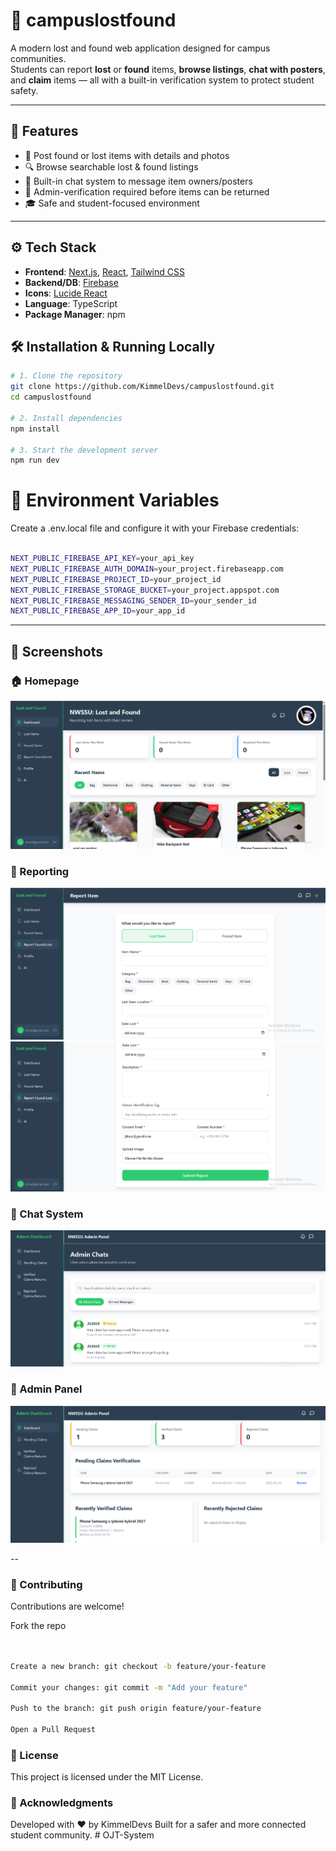 # 🎒 campuslostfound

A modern lost and found web application designed for campus communities.  
Students can report **lost** or **found** items, **browse listings**, **chat with posters**, and **claim** items — all with a built-in verification system to protect student safety.

---

## 🧩 Features

- 📌 Post found or lost items with details and photos
- 🔍 Browse searchable lost & found listings
- 💬 Built-in chat system to message item owners/posters
- 🔐 Admin-verification required before items can be returned
- 🎓 Safe and student-focused environment

---

## ⚙️ Tech Stack

- **Frontend**: [Next.js](https://nextjs.org/), [React](https://reactjs.org/), [Tailwind CSS](https://tailwindcss.com/)
- **Backend/DB**: [Firebase](https://firebase.google.com/)
- **Icons**: [Lucide React](https://lucide.dev/)
- **Language**: TypeScript
- **Package Manager**: npm


## 🛠️ Installation & Running Locally

```bash
# 1. Clone the repository
git clone https://github.com/KimmelDevs/campuslostfound.git
cd campuslostfound

# 2. Install dependencies
npm install

# 3. Start the development server
npm run dev
```

# 🔐 Environment Variables
Create a .env.local file and configure it with your Firebase credentials:


```bash

NEXT_PUBLIC_FIREBASE_API_KEY=your_api_key
NEXT_PUBLIC_FIREBASE_AUTH_DOMAIN=your_project.firebaseapp.com
NEXT_PUBLIC_FIREBASE_PROJECT_ID=your_project_id
NEXT_PUBLIC_FIREBASE_STORAGE_BUCKET=your_project.appspot.com
NEXT_PUBLIC_FIREBASE_MESSAGING_SENDER_ID=your_sender_id
NEXT_PUBLIC_FIREBASE_APP_ID=your_app_id

```
---
## 📸 Screenshots

### 🏠 Homepage
![Homepage](public/screenshots/3.png)

### 📄 Reporting
![Item Details](public/screenshots/6.png)
![Item Details](public/screenshots/7.png)
### 💬 Chat System
![Chat System](public/screenshots/chats.png)

### 🔐 Admin Panel
![Admin Panel](public/screenshots/admin.png)

--
### 🤝 Contributing
Contributions are welcome!

Fork the repo

```bash


Create a new branch: git checkout -b feature/your-feature

Commit your changes: git commit -m "Add your feature"

Push to the branch: git push origin feature/your-feature

Open a Pull Request

```

### 📄 License
This project is licensed under the MIT License.

### 🙌 Acknowledgments
Developed with ❤️ by KimmelDevs
Built for a safer and more connected student community.
#   O J T - S y s t e m 
 
 